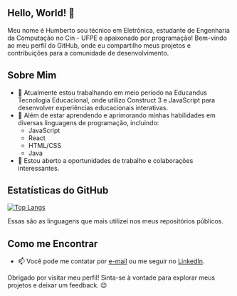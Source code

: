 ## Hello, World! 👋

Meu nome é Humberto sou técnico em Eletrônica, estudante de Engenharia da Computação no Cin - UFPE e apaixonado por programação! Bem-vindo ao meu perfil do GitHub, onde eu compartilho meus projetos e contribuições para a comunidade de desenvolvimento.

## Sobre Mim

- 🔭 Atualmente estou trabalhando em meio período na Educandus Tecnologia Educacional, onde utilizo Construct 3 e JavaScript para desenvolver experiências educacionais interativas.
- 🌱 Além de estar aprendendo e aprimorando minhas habilidades em diversas linguagens de programação, incluindo:
  - JavaScript
  - React
  - HTML/CSS
  - Java
- 💼 Estou aberto a oportunidades de trabalho e colaborações interessantes.

## Estatísticas do GitHub

[![Top Langs](https://github-readme-stats-git-masterrstaa-rickstaa.vercel.app/api/top-langs/?username=humbertolfs&layout=compact&bg_color=000&border_color=30A3DC&title_color=E94D5F&text_color=FFF)](https://github.com/humbertolfs)

Essas são as linguagens que mais utilizei nos meus repositórios públicos.

## Como me Encontrar

- 📫 Você pode me contatar por [e-mail](mailto:hlfs2@cin.ufpe.br) ou me seguir no [LinkedIn](https://www.linkedin.com/in/humberto-lopes-17a94722b).

Obrigado por visitar meu perfil! Sinta-se à vontade para explorar meus projetos e deixar um feedback. 😊
<!--
**humbertolfs/humbertolfs** is a ✨ _special_ ✨ repository because its `README.md` (this file) appears on your GitHub profile.

Here are some ideas to get you started:

- 🔭 I’m currently working on ...
- 🌱 I’m currently learning ...
- 👯 I’m looking to collaborate on ...
- 🤔 I’m looking for help with ...
- 💬 Ask me about ...
- 📫 How to reach me: ...
- 😄 Pronouns: ...
- ⚡ Fun fact: ...
-->
